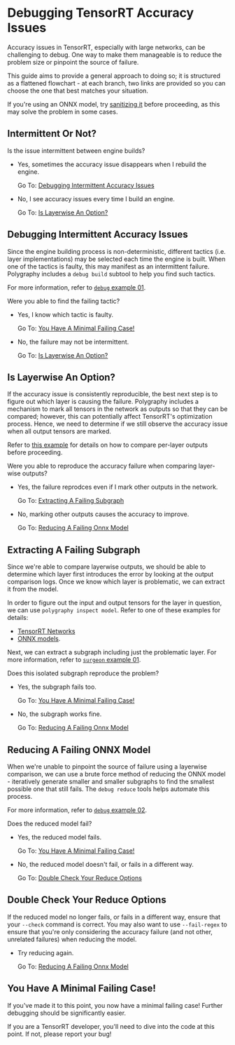 # Debugging TensorRT Accuracy Issues

Accuracy issues in TensorRT, especially with large networks, can be challenging to debug.
One way to make them manageable is to reduce the problem size or pinpoint the source of failure.

This guide aims to provide a general approach to doing so; it is structured as a flattened flowchart -
at each branch, two links are provided so you can choose the one that best matches your situation.

If you're using an ONNX model, try [sanitizing it](../examples/cli/surgeon/02_folding_constants/) before
proceeding, as this may solve the problem in some cases.


## Intermittent Or Not?

Is the issue intermittent between engine builds?
- Yes, sometimes the accuracy issue disappears when I rebuild the engine.

    Go To: [Debugging Intermittent Accuracy Issues](#debugging-intermittent-accuracy-issues)

- No, I see accuracy issues every time I build an engine.

    Go To: [Is Layerwise An Option?](#is-layerwise-an-option)


## Debugging Intermittent Accuracy Issues

Since the engine building process is non-deterministic, different tactics (i.e. layer implementations) may
be selected each time the engine is built. When one of the tactics is faulty, this may manifest as an intermittent
failure. Polygraphy includes a `debug build` subtool to help you find such tactics.

For more information, refer to [`debug` example 01](../examples/cli/debug/01_debugging_flaky_trt_tactics/).

Were you able to find the failing tactic?
- Yes, I know which tactic is faulty.

    Go To: [You Have A Minimal Failing Case!](#you-have-a-minimal-failing-case)

- No, the failure may not be intermittent.

    Go To: [Is Layerwise An Option?](#is-layerwise-an-option)



## Is Layerwise An Option?

If the accuracy issue is consistently reproducible, the best next step is to figure out which
layer is causing the failure. Polygraphy includes a mechanism to mark all tensors in the network
as outputs so that they can be compared; however, this can potentially affect TensorRT's optimization
process. Hence, we need to determine if we still observe the accuracy issue when all output tensors are marked.

Refer to [this example](../examples/cli/run/01_comparing_frameworks/) for details on how to compare
per-layer outputs before proceeding.

Were you able to reproduce the accuracy failure when comparing layer-wise outputs?
- Yes, the failure reprodces even if I mark other outputs in the network.

    Go To: [Extracting A Failing Subgraph](#extracting-a-failing-subgraph)

- No, marking other outputs causes the accuracy to improve.

    Go To: [Reducing A Failing Onnx Model](#reducing-a-failing-onnx-model)


## Extracting A Failing Subgraph

Since we're able to compare layerwise outputs, we should be able to determine which layer
first introduces the error by looking at the output comparison logs. Once we know which layer
is problematic, we can extract it from the model.

In order to figure out the input and output tensors for the layer in question, we can use
`polygraphy inspect model`. Refer to one of these examples for details:

- [TensorRT Networks](../examples/cli/inspect/01_inspecting_a_tensorrt_network/)
- [ONNX models](../examples/cli/inspect/03_inspecting_an_onnx_model/).

Next, we can extract a subgraph including just the problematic layer.
For more information, refer to [`surgeon` example 01](../examples/cli/surgeon/01_isolating_subgraphs/).

Does this isolated subgraph reproduce the problem?
- Yes, the subgraph fails too.

    Go To: [You Have A Minimal Failing Case!](#you-have-a-minimal-failing-case)

- No, the subgraph works fine.

    Go To: [Reducing A Failing Onnx Model](#reducing-a-failing-onnx-model)


## Reducing A Failing ONNX Model

When we're unable to pinpoint the source of failure using a layerwise comparison, we can
use a brute force method of reducing the ONNX model - iteratively generate smaller and smaller
subgraphs to find the smallest possible one that still fails. The `debug reduce` tools helps automate this process.

For more information, refer to [`debug` example 02](../examples/cli/debug/02_reducing_failing_onnx_models/).

Does the reduced model fail?
- Yes, the reduced model fails.

    Go To: [You Have A Minimal Failing Case!](#you-have-a-minimal-failing-case)

- No, the reduced model doesn't fail, or fails in a different way.

    Go To: [Double Check Your Reduce Options](#double-check-your-reduce-options)


## Double Check Your Reduce Options

If the reduced model no longer fails, or fails in a different way, ensure that your `--check` command
is correct. You may also want to use `--fail-regex` to ensure that you're only considering the accuracy
failure (and not other, unrelated failures) when reducing the model.

- Try reducing again.

    Go To: [Reducing A Failing Onnx Model](#reducing-a-failing-onnx-model)

## You Have A Minimal Failing Case!

If you've made it to this point, you now have a minimal failing case! Further debugging should
be significantly easier.

If you are a TensorRT developer, you'll need to dive into the code at this point.
If not, please report your bug!
